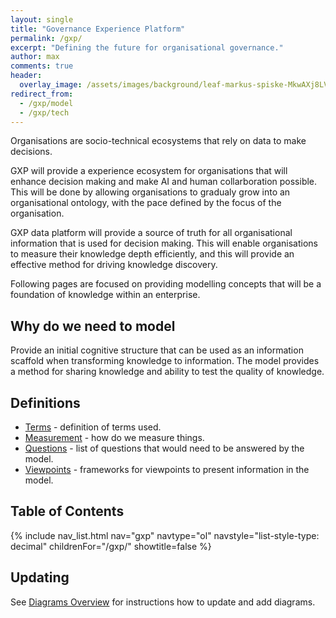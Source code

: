 ```yaml
---
layout: single
title: "Governance Experience Platform"
permalink: /gxp/
excerpt: "Defining the future for organisational governance."
author: max
comments: true
header:
  overlay_image: /assets/images/background/leaf-markus-spiske-MkwAXj8LV8c-unsplash.webp
redirect_from:
  - /gxp/model
  - /gxp/tech
---
```


Organisations are socio-technical ecosystems that rely on data to make decisions.

GXP will provide a experience ecosystem for organisations that will enhance decision making and make AI and human collarboration possible. This will be done by allowing organisations to gradualy grow into an organisational ontology, with the pace defined by the focus of the organisation.

GXP data platform will provide a source of truth for all organisational information that is used for decision making. This will enable organisations to measure their knowledge depth efficiently, and this will provide an effective method for driving knowledge discovery.

Following pages are focused on providing modelling concepts that will be a foundation of knowledge within an enterprise.

## Why do we need to model

Provide an initial cognitive structure that can be used as an information scaffold when transforming knowledge to information. The model provides a method for sharing knowledge and ability to test the quality of knowledge.

## Definitions

* [Terms](/gxp/diagrams/terms) - definition of terms used.
* [Measurement](/gxp/diagrams/measurement) - how do we measure things.
* [Questions](/gxp/diagrams/questions) - list of questions that would need to be answered by the model.
* [Viewpoints](/gxp/diagrams/viewpoints) - frameworks for viewpoints to present information in the model.

## Table of Contents

{% include nav_list.html nav="gxp" navtype="ol" navstyle="list-style-type: decimal" childrenFor="/gxp/" showtitle=false %}

## Updating

See [Diagrams Overview](/gxp/diagrams/overview) for instructions how to update and add diagrams.

